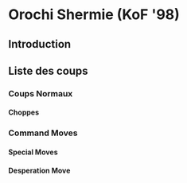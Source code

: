 # Orochi Shermie (KoF '98)

## Introduction

## Liste des coups

### Coups Normaux

#### Choppes

### Command Moves

#### Special Moves

#### Desperation Move
